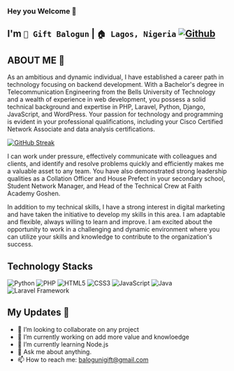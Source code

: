 ### Hey you Welcome 👋
## I'm `👦 Gift Balogun` |  `🏠 Lagos, Nigeria` [![Github](https://img.shields.io/github/followers/giftbalogun?label=Follow&style=social)](https://github.com/giftbalogun)&nbsp;


## ABOUT ME 👋 

As an ambitious and dynamic individual, I have established a career path in technology focusing on backend development. With a Bachelor's degree in Telecommunication Engineering from the Bells University of Technology and a wealth of experience in web development, you possess a solid technical background and expertise in PHP, Laravel, Python, Django, JavaScript, and WordPress. Your passion for technology and programming is evident in your professional qualifications, including your Cisco Certified Network Associate and data analysis certifications.

[![GitHub Streak](https://streak-stats.demolab.com?user=giftbalogun&theme=tokyonight)](https://git.io/streak-stats)

I can work under pressure, effectively communicate with colleagues and clients, and identify and resolve problems quickly and efficiently makes me a valuable asset to any team. You have also demonstrated strong leadership qualities as a Collation Officer and House Prefect in your secondary school, Student Network Manager, and Head of the Technical Crew at Faith Academy Goshen.

In addition to my technical skills, I have a strong interest in digital marketing and have taken the initiative to develop my skills in this area. I am adaptable and flexible, always willing to learn and improve. I am excited about the opportunity to work in a challenging and dynamic environment where you can utilize your skills and knowledge to contribute to the organization's success.


## Technology Stacks

![Python](https://img.shields.io/badge/-Python-%233776AB?style=flat-square&logo=Python&logoColor=ffffff)
![PHP](https://img.shields.io/badge/-PHP-%233776AB?style=flat-square&logo=PHP&logoColor=ffffff)
![HTML5](https://img.shields.io/badge/-HTML5-%23E44D27?style=flat-square&logo=html5&logoColor=ffffff)
![CSS3](https://img.shields.io/badge/-CSS3-%231572B6?style=flat-square&logo=css3)
![JavaScript](https://img.shields.io/badge/-JavaScript-%23F7DF1C?style=flat-square&logo=javascript&logoColor=000000&labelColor=%23F7DF1C&color=%23FFCE5A)
![Java](https://img.shields.io/badge/-Java-%23007396?style=flat-square&logo=Java)
![Laravel Framework](https://img.shields.io/badge/-Laravel-%233776AB?style=flat-square&logo=Laravel&logoColor=ffffff)


## My Updates 👋 

- 👯 I’m looking to collaborate on any project
- 🔭 I’m currently working on add more value and knowloedge
- 🌱 I’m currently learning Node.js
- 💬 Ask me about anything.
- 📫 How to reach me: balogunigift@gmail.com
